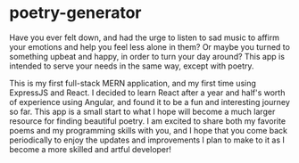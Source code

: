 # poetry-generator


Have you ever felt down, and had the urge to listen to sad music to affirm your emotions and help you feel less alone in them? 
Or maybe you turned to something upbeat and happy, in order to turn your day around?
This app is intended to serve your needs in the same way, except with poetry. 

This is my first full-stack MERN application, and my first time using ExpressJS and React.
I decided to learn React after a year and half's worth of experience using Angular, and found it to be a fun and interesting journey so far.
This app is a small start to what I hope will become a much larger resource for finding beautiful poetry.
I am excited to share both my favorite poems and my programming skills with you, and I hope that you come back periodically to enjoy the updates and improvements I plan to make to it as I become a more skilled and artful developer! 
